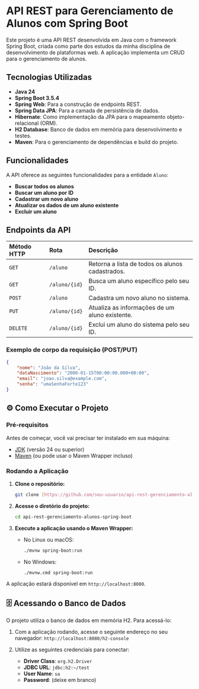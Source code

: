 # API REST para Gerenciamento de Alunos com Spring Boot

Este projeto é uma API REST desenvolvida em Java com o framework Spring Boot, criada como parte dos estudos da minha disciplina de desenvolvimento de plataformas web. A aplicação implementa um CRUD para o gerenciamento de alunos.

## Tecnologias Utilizadas

* **Java 24**
* **Spring Boot 3.5.4**
* **Spring Web**: Para a construção de endpoints REST.
* **Spring Data JPA**: Para a camada de persistência de dados.
* **Hibernate**: Como implementação da JPA para o mapeamento objeto-relacional (ORM).
* **H2 Database**: Banco de dados em memória para desenvolvimento e testes.
* **Maven**: Para o gerenciamento de dependências e build do projeto.

## Funcionalidades

A API oferece as seguintes funcionalidades para a entidade `Aluno`:

* **Buscar todos os alunos**
* **Buscar um aluno por ID**
* **Cadastrar um novo aluno**
* **Atualizar os dados de um aluno existente**
* **Excluir um aluno**

## Endpoints da API

| Método HTTP | Rota          | Descrição                                         |
| :---------- | :------------ | :------------------------------------------------ |
| `GET`       | `/aluno`      | Retorna a lista de todos os alunos cadastrados.   |
| `GET`       | `/aluno/{id}` | Busca um aluno específico pelo seu ID.            |
| `POST`      | `/aluno`      | Cadastra um novo aluno no sistema.                |
| `PUT`       | `/aluno/{id}` | Atualiza as informações de um aluno existente.    |
| `DELETE`    | `/aluno/{id}` | Exclui um aluno do sistema pelo seu ID.           |

### Exemplo de corpo da requisição (POST/PUT)

```json
{
    "nome": "João da Silva",
    "dataNascimento": "2000-01-15T00:00:00.000+00:00",
    "email": "joao.silva@example.com",
    "senha": "umaSenhaForte123"
}
```

## ⚙️ Como Executar o Projeto

### Pré-requisitos

Antes de começar, você vai precisar ter instalado em sua máquina:
* [JDK](https://www.oracle.com/java/technologies/downloads/) (versão 24 ou superior)
* [Maven](https://maven.apache.org/download.cgi) (ou pode usar o Maven Wrapper incluso)

### Rodando a Aplicação

1.  **Clone o repositório:**
    ```bash
    git clone [https://github.com/seu-usuario/api-rest-gerenciamento-alunos-spring-boot.git](https://github.com/seu-usuario/api-rest-gerenciamento-alunos-spring-boot.git)
    ```

2.  **Acesse o diretório do projeto:**
    ```bash
    cd api-rest-gerenciamento-alunos-spring-boot
    ```

3.  **Execute a aplicação usando o Maven Wrapper:**
    * No Linux ou macOS:
        ```bash
        ./mvnw spring-boot:run
        ```
    * No Windows:
        ```bash
        ./mvnw.cmd spring-boot:run
        ```

A aplicação estará disponível em `http://localhost:8080`.

## 🗄️ Acessando o Banco de Dados

O projeto utiliza o banco de dados em memória H2. Para acessá-lo:

1.  Com a aplicação rodando, acesse o seguinte endereço no seu navegador:
    `http://localhost:8080/h2-console`

2.  Utilize as seguintes credenciais para conectar:
    * **Driver Class**: `org.h2.Driver`
    * **JDBC URL**: `jdbc:h2:~/test`
    * **User Name**: `sa`
    * **Password**: (deixe em branco)
